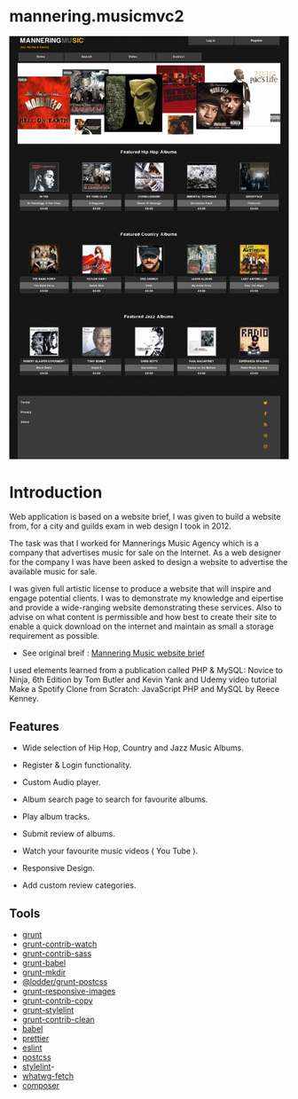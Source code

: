 # mannering.musicmvc2

![mannering](/mannering-raythompsonwebdev-co-uk.png)

# Introduction

Web application is based on a website brief, I was given to build a website from, for a city and guilds exam in web design I took in 2012.

The task was that I worked for Mannerings Music Agency which is a company that advertises music for sale on the lnternet. As a web designer for the company I was have been asked to design a website to advertise the available music for sale.

I was given full artistic license to produce a website that will inspire and engage potential clients. I was to demonstrate my knowledge and eipertise and provide a wide-ranging website demonstrating these services. Also to advise on what content is permissible and how best to create their site to enable a quick download on the internet and maintain as small a storage requirement as possible.

- See original breif : [Mannering Music website brief](https://drive.google.com/open?id=14Z8BsNeYcWYpNKrLcfuaaSGXHunisyA3)

I used elements learned from a publication called PHP & MySQL: Novice to Ninja, 6th Edition by Tom Butler and Kevin Yank and Udemy video tutorial Make a Spotify Clone from Scratch: JavaScript PHP and MySQL by Reece Kenney.

## Features

- Wide selection of Hip Hop, Country and Jazz Music Albums.

- Register & Login functionality.

- Custom Audio player.

- Album search page to search for favourite albums.

- Play album tracks.

- Submit review of albums.

- Watch your favourite music videos ( You Tube ).

- Responsive Design.

- Add custom review categories.

## Tools

- [grunt](https://gruntjs.com/)
- [grunt-contrib-watch](https://github.com/gruntjs/grunt-contrib-watch)
- [grunt-contrib-sass](https://github.com/gruntjs/grunt-contrib-sass)
- [grunt-babel](https://www.npmjs.com/package/grunt-babel)
- [grunt-mkdir](https://www.npmjs.com/package/grunt-mkdir)
- [@lodder/grunt-postcss](https://www.npmjs.com/package/@lodder/grunt-postcss)
- [grunt-responsive-images](https://www.npmjs.com/package/grunt-responsive-images)
- [grunt-contrib-copy ](https://www.npmjs.com/package/grunt-contrib-copy)
- [grunt-stylelint](https://www.npmjs.com/package/grunt-stylelint)
- [grunt-contrib-clean](https://www.npmjs.com/package/grunt-contrib-clean)
- [babel](https://babeljs.io/)
- [prettier](https://prettier.io/)
- [eslint](https://eslint.org/)
- [postcss](https://postcss.org/)
- [stylelint](https://stylelint.io/)-
- [whatwg-fetch](https://www.npmjs.com/package/whatwg-fetch)
- [composer](https://getcomposer.org/)
